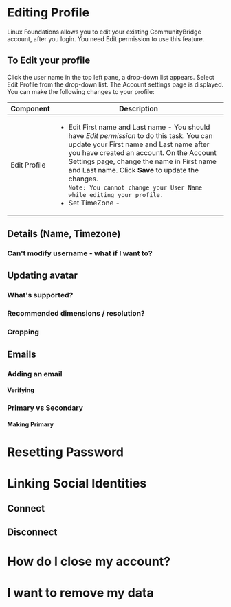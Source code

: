 # Editing Profile
Linux Foundations allows you to edit your existing CommunityBridge account, after you login. You need Edit permission to use this feature.

## To Edit your profile

Click the user name in the top left pane, a drop-down list appears. Select Edit Profile from the drop-down list. The Account settings page is displayed.
You can make the following changes to your profile:

|Component| Description|
|---|---|
|Edit Profile|<ul><li>Edit First name and Last name - You should have *Edit permission* to do this task. You can update your First name and Last name after you have created an account. On the Account Settings page, change the name in First name and Last name. Click **Save** to update the changes. <br/>`Note: You cannot change your User Name while editing your profile.` </li><li>Set TimeZone - </li></ul>|

 ## Details (Name, Timezone) 
 ### Can't modify username - what if I want to?
 ## Updating avatar
 ### What's supported?
 ### Recommended dimensions / resolution?
 ### Cropping
 ## Emails
 ### Adding an email
 #### Verifying
 ### Primary vs Secondary
 #### Making Primary
 # Resetting Password
 # Linking Social Identities
 ## Connect
 ## Disconnect
 # How do I close my account?
 # I want to remove my data
